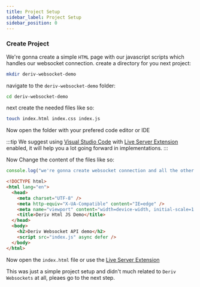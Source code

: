```yaml
---
title: Project Setup
sidebar_label: Project Setup
sidebar_position: 0
---
```


### Create Project

We're gonna create a simple `HTML` page with our javascript scripts which handles our websocket connection. create a directory for you next project:

```bash
mkdir deriv-websocket-demo
```

navigate to the `deriv-websocket-demo` folder:

```bash
cd deriv-websocket-demo
```

next create the needed files like so:

```bash
touch index.html index.css index.js
```

Now open the folder with your prefered code editor or IDE

:::tip
We suggest using [Visual Studio Code](https://code.visualstudio.com/) with [Live Server Extension](https://marketplace.visualstudio.com/items?itemName=ritwickdey.LiveServer) enabled, it will help you a lot going forward in implementations.
:::

Now Change the content of the files like so:

```js title="index.js"
console.log("we're gonna create websocket connection and all the other cool stuff here");
```

```html title="index.html"
<!DOCTYPE html>
<html lang="en">
  <head>
    <meta charset="UTF-8" />
    <meta http-equiv="X-UA-Compatible" content="IE=edge" />
    <meta name="viewport" content="width=device-width, initial-scale=1.0" />
    <title>Deriv Html JS Demo</title>
  </head>
  <body>
    <h2>Deriv Websocket API demo</h2>
    <script src="index.js" async defer />
  </body>
</html>
```

Now open the `index.html` file or use the [Live Server Extension](https://marketplace.visualstudio.com/items?itemName=ritwickdey.LiveServer)

This was just a simple project setup and didn't much related to `Deriv Websockets` at all, pleaes go to the next step.
